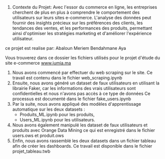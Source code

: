 1. Contexte du Projet: 
Avec l'essor du commerce en ligne, les entreprises cherchent de plus en plus à comprendre le comportement
des utilisateurs sur leurs sites e-commerce. L'analyse des données peut fournir des insights précieux sur les
préférences des clients, les tendances des ventes, et les performances des produits, permettant ainsi d'optimiser
les stratégies marketing et d'améliorer l'expérience utilisateur.

ce projet est realise par:
Abaloun Meriem
Bendahmane Aya

Vous trouverez dans ce dossier les fichiers utilisés pour le projet d'étude du site e-commerce www.jumia.ma

1. Nous avons commencé par effectuer du web scraping sur le site. Ce travail est contenu dans le fichier web_scraping.ipynb
2. Ensuite, nous avons généré un dataset de faux utilisateurs en utilisant la librairie Faker, 
car les informations des vrais utilisateurs sont confidentielles et nous n'avons pas accès à ce type de données
Ce processus est documenté dans le fichier fake_users.ipynb
3. Par la suite, nous avons appliqué des modèles d'apprentissage automatique sur les deux datasets :
	- Produits_ML.ipynb pour les produits,
	- Users_ML.ipynb pour les utilisateurs.
4. Nous avons également manipulé les dataset de faux utilisateurs et produits avec Orange Data Mining
ce qui est enregistré dans le fichier users.ows et produit.ows
5. Enfin, nous avons rassemblé les deux datasets dans un fichier tableau afin de créer les dashboards. 
Ce travail est disponible dans le fichier projet_tableau.twb
